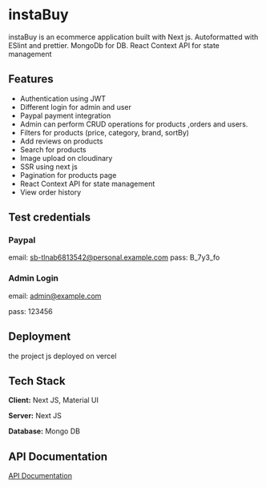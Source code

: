 
# instaBuy

instaBuy is an ecommerce application built with Next js. Autoformatted with ESlint and prettier. MongoDb for DB. React Context API for state management




## Features

- Authentication using JWT
- Different login for admin and user
- Paypal payment integration
- Admin can perform CRUD operations for products ,orders and users.
- Filters for products (price, category, brand, sortBy)
- Add reviews on products
- Search for products
- Image upload on cloudinary 
- SSR using next js 
- Pagination for products page 
- React Context API for state management
- View order history

## Test credentials

### Paypal

email: sb-tlnab6813542@personal.example.com
pass: B_7y3_fo

### Admin Login
 
email: admin@example.com

pass: 123456 
## Deployment

the project js deployed on vercel


## Tech Stack

**Client:** Next JS, Material UI 

**Server:** Next JS

**Database:** Mongo DB 



## API Documentation

[API Documentation](https://documenter.getpostman.com/view/14270668/Uz5KkZot)

